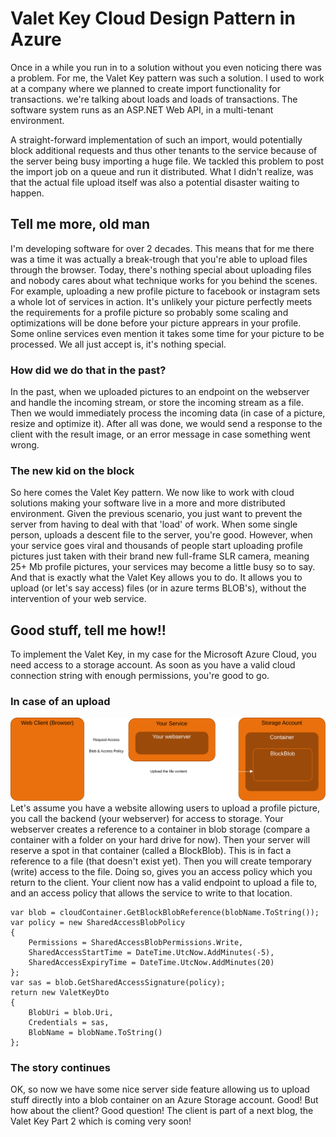 # Valet Key Cloud Design Pattern in Azure

Once in a while you run in to a solution without you even noticing there
was a problem. For me, the Valet Key pattern was such a solution. I used
to work at a company where we planned to create import functionality
for transactions. we're talking about loads and loads of transactions.
The software system runs as an ASP.NET Web API, in a multi-tenant environment.

A straight-forward implementation of such an import, would potentially block
additional requests and thus other tenants to the service because of the
server being busy importing a huge file.
We tackled this problem to post the import job on a queue and run it
distributed. What I didn't realize, was that the actual file upload
itself was also a potential disaster waiting to happen.

## Tell me more, old man

I'm developing software for over 2 decades. This means that for me there
was a time it was actually a break-trough that you're able to upload files
through the browser. Today, there's nothing special about uploading files
and nobody cares about what technique works for you behind the scenes.
For example, uploading a new profile picture to facebook or instagram
sets a whole lot of services in action. It's unlikely your picture perfectly
meets the requirements for a profile picture so probably some scaling and
optimizations will be done before your picture apprears in your profile.
Some online services even mention it takes some time for your picture to
be processed. We all just accept is, it's nothing special.

### How did we do that in the past?

In the past, when we uploaded pictures to an endpoint on the webserver
and handle the incoming stream, or store the incoming stream as a file.
Then we would immediately process the incoming data (in case of a picture,
resize and optimize it). After all was done, we would send a response to
the client with the result image, or an error message in case something went
wrong.

### The new kid on the block

So here comes the Valet Key pattern. We now like to work with cloud solutions
making your software live in a more and more distributed environment. Given
the previous scenario, you just want to prevent the server from having to deal
with that 'load' of work. When some single person, uploads a descent file to the
server, you're good. However, when your service goes viral and thousands of people
start uploading profile pictures just taken with their brand new full-frame SLR
camera, meaning 25+ Mb profile pictures, your services may become a little busy
so to say. And that is exactly what the Valet Key allows you to do. It allows you
to upload (or let's say access) files (or in azure terms BLOB's), without the
intervention of your web service.

## Good stuff, tell me how!!

To implement the Valet Key, in my case for the Microsoft Azure Cloud, you need
access to a storage account. As soon as you have a valid cloud connection string
with enough permissions, you're good to go.

### In case of an upload

![alt text](/assets/images/valet-key-pattern.svg 'The Valet Key Pattern process')
Let's assume you have a website allowing users to upload a profile picture, you call
the backend (your webserver) for access to storage. Your webserver creates a reference
to a container in blob storage (compare a container with a folder on your hard drive
for now). Then your server will reserve a spot in that container (called a BlockBlob).
This is in fact a reference to a file (that doesn't exist yet). Then you will create
temporary (write) access to the file. Doing so, gives you an access policy which you
return to the client. Your client now has a valid endpoint to upload a file to, and
an access policy that allows the service to write to that location.

```
var blob = cloudContainer.GetBlockBlobReference(blobName.ToString());
var policy = new SharedAccessBlobPolicy
{
    Permissions = SharedAccessBlobPermissions.Write,
    SharedAccessStartTime = DateTime.UtcNow.AddMinutes(-5),
    SharedAccessExpiryTime = DateTime.UtcNow.AddMinutes(20)
};
var sas = blob.GetSharedAccessSignature(policy);
return new ValetKeyDto
{
    BlobUri = blob.Uri,
    Credentials = sas,
    BlobName = blobName.ToString()
};
```

### The story continues

OK, so now we have some nice server side feature allowing us to upload
stuff directly into a blob container on an Azure Storage account. Good!
But how about the client? Good question! The client is part of a next
blog, the Valet Key Part 2 which is coming very soon!
